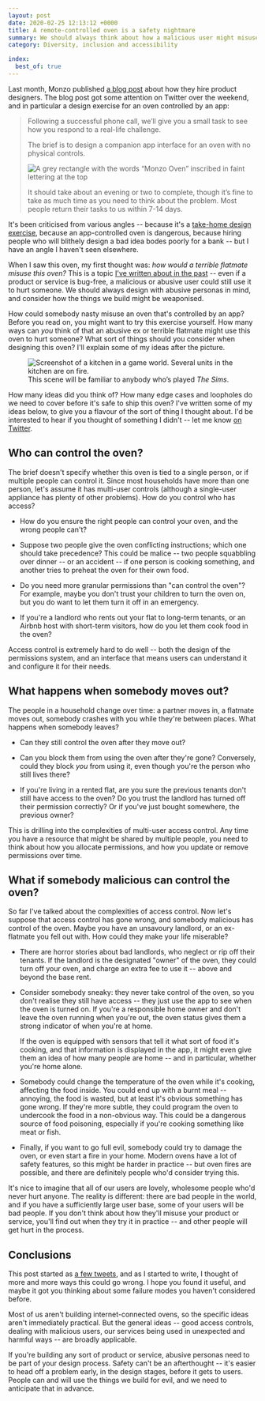 ```yaml
---
layout: post
date: 2020-02-25 12:13:12 +0000
title: A remote-controlled oven is a safety nightmare
summary: We should always think about how a malicious user might misuse the things we build. What could they do with a remote-controlled oven?
category: Diversity, inclusion and accessibility

index:
  best_of: true
---
```


Last month, Monzo published [a blog post][monzo] about how they hire product designers.
The blog post got some attention on Twitter over the weekend, and in particular a design exercise for an oven controlled by an app:

> Following a successful phone call, we’ll give you a small task to see how you respond to a real-life challenge.
>
> The brief is to design a companion app interface for an oven with no physical controls.
>
> <img src="/images/2020/monzo_oven.png" alt="A grey rectangle with the words “Monzo Oven” inscribed in faint lettering at the top">
>
> It should take about an evening or two to complete, though it’s fine to take as much time as you need to think about the problem. Most people return their tasks to us within 7-14 days.

[monzo]: https://monzo.com/blog/2019/01/17/monzo-product-designer-jobs

It's been criticised from various angles -- because it's a [take-home design exercise][exercises], because an app-controlled oven is dangerous, because hiring people who will blithely design a bad idea bodes poorly for a bank -- but I have an angle I haven't seen elsewhere.

[exercises]: https://orgdesignfordesignorgs.com/2018/05/15/design-exercises-are-a-bad-interviewing-practice/

When I saw this oven, my first thought was: *how would a terrible flatmate misuse this oven?*
This is a topic [I've written about in the past][assume_worst_intent] -- even if a product or service is bug-free, a malicious or abusive user could still use it to hurt someone.
We should always design with abusive personas in mind, and consider how the things we build might be weaponised.

[assume_worst_intent]: /2018/09/assume-worst-intent/

How could somebody nasty misuse an oven that's controlled by an app?
Before you read on, you might want to try this exercise yourself.
How many ways can *you* think of that an abusive ex or terrible flatmate might use this oven to hurt someone?
What sort of things should you consider when designing this oven?
I'll explain some of my ideas after the picture.

<figure>
  <img src="/images/2020/kitchen_fire.jpg" alt="Screenshot of a kitchen in a game world. Several units in the kitchen are on fire.">
  <figcaption>
    This scene will be familiar to anybody who&rsquo;s played <em>The Sims</em>.
  </figcaption>
</figure>

How many ideas did you think of?
How many edge cases and loopholes do we need to cover before it's safe to ship this oven?
I've written some of my ideas below, to give you a flavour of the sort of thing I thought about.
I'd be interested to hear if you thought of something I didn't -- let me know [on Twitter](https://twitter.com/alexwlchan).



## Who can control the oven?

The brief doesn't specify whether this oven is tied to a single person, or if multiple people can control it.
Since most households have more than one person, let's assume it has multi-user controls (although a single-user appliance has plenty of other problems).
How do you control who has access?

-   How do you ensure the right people can control your oven, and the wrong people can't?

-   Suppose two people give the oven conflicting instructions; which one should take precedence?
    This could be malice -- two people squabbling over dinner -- or an accident -- if one person is cooking something, and another tries to preheat the oven for their own food.

-   Do you need more granular permissions than "can control the oven"?
    For example, maybe you don't trust your children to turn the oven on, but you do want to let them turn it off in an emergency.

-   If you're a landlord who rents out your flat to long-term tenants, or an Airbnb host with short-term visitors, how do you let them cook food in the oven?

Access control is extremely hard to do well -- both the design of the permissions system, and an interface that means users can understand it and configure it for their needs.



## What happens when somebody moves out?

The people in a household change over time: a partner moves in, a flatmate moves out, somebody crashes with you while they're between places.
What happens when somebody leaves?

-   Can they still control the oven after they move out?

-   Can you block them from using the oven after they're gone?
    Conversely, could they block *you* from using it, even though you're the person who still lives there?

<!-- -   It's tempting to use physical controls as the deciding factor in access control.
    If I can get to the oven, I can pair my phone with it and I'm able to control it.
    (This is how my oven works, with physical knobs and buttons.
    If you're in my kitchen, you can turn my oven on -- but you can't do it remotely.)

    Somebody who's moved out might still visit from time to time.
    Are they allowed to control the oven when they're back? -->

-   If you're living in a rented flat, are you sure the previous tenants don't still have access to the oven?
    Do you trust the landlord has turned off their permission correctly?
    Or if you've just bought somewhere, the previous owner?

This is drilling into the complexities of multi-user access control.
Any time you have a resource that might be shared by multiple people, you need to think about how you allocate permissions, and how you update or remove permissions over time.



## What if somebody malicious can control the oven?

So far I've talked about the complexities of access control.
Now let's suppose that access control has gone wrong, and somebody malicious has control of the oven.
Maybe you have an unsavoury landlord, or an ex-flatmate you fell out with.
How could they make your life miserable?

<!-- -   They can turn off your access to the oven, so you can't cook food.
    This is plain annoying, but not especially harmful. -->

-   There are horror stories about bad landlords, who neglect or rip off their tenants.
    If the landlord is the designated "owner" of the oven, they could turn off your oven, and charge an extra fee to use it -- above and beyond the base rent.

-   Consider somebody sneaky: they never take control of the oven, so you don't realise they still have access -- they just use the app to see when the oven is turned on.
    If you're a responsible home owner and don't leave the oven running when you're out, the oven status gives them a strong indicator of when you're at home.

    If the oven is equipped with sensors that tell it what sort of food it's cooking, and that information is displayed in the app, it might even give them an idea of how many people are home -- and in particular, whether you're home alone.

-   Somebody could change the temperature of the oven while it's cooking, affecting the food inside.
    You could end up with a burnt meal -- annoying, the food is wasted, but at least it's obvious something has gone wrong.
    If they're more subtle, they could program the oven to undercook the food in a non-obvious way.
    This could be a dangerous source of food poisoning, especially if you're cooking something like meat or fish.

-   Finally, if you want to go full evil, somebody could try to damage the oven, or even start a fire in your home.
    Modern ovens have a lot of safety features, so this might be harder in practice -- but oven fires are possible, and there are definitely people who'd consider trying this.

It's nice to imagine that all of our users are lovely, wholesome people who'd never hurt anyone.
The reality is different: there are bad people in the world, and if you have a sufficiently large user base, some of your users will be bad people.
If you don't think about how they'll misuse your product or service, you'll find out when they try it in practice -- and other people will get hurt in the process.



## Conclusions

This post started as [a few tweets][thread], and as I started to write, I thought of more and more ways this could go wrong.
I hope you found it useful, and maybe it got you thinking about some failure modes you haven't considered before.

Most of us aren't building internet-connected ovens, so the specific ideas aren't immediately practical.
But the general ideas -- good access controls, dealing with malicious users, our services being used in unexpected and harmful ways -- are broadly applicable.

If you're building any sort of product or service, abusive personas need to be part of your design process.
Safety can't be an afterthought -- it's easier to head off a problem early, in the design stages, before it gets to users.
People can and will use the things we build for evil, and we need to anticipate that in advance.

[thread]: https://twitter.com/alexwlchan/status/1231869918926299136
